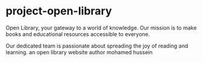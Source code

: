 # project-open-library
Open Library, your gateway to a world of knowledge. Our mission is to make books and educational resources accessible to everyone.

Our dedicated team is passionate about spreading the joy of reading and learning.
an open library website
author mohamed hussein
